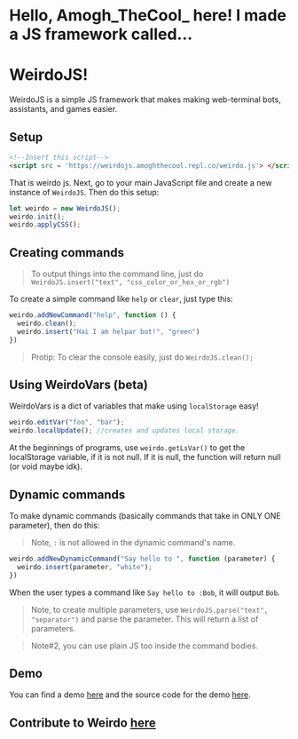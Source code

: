 # Hello, Amogh_TheCool_ here! I made a JS framework called...
# WeirdoJS!
WeirdoJS is a simple JS framework that makes making web-terminal bots, assistants, and games easier. 
## Setup
```html
<!--Insert this script-->
<script src = 'https://weirdojs.amoghthecool.repl.co/weirdo.js'> </script>
```
That is weirdo js. Next, go to your main JavaScript file and create a new instance of `WeirdoJS`. Then do this setup:
```js
let weirdo = new WeirdoJS();
weirdo.init();
weirdo.applyCSS();
```
## Creating commands
> To output things into the command line, just do `WeirdoJS.insert("text", "css_color_or_hex_or_rgb")`

To create a simple command like `help` or `clear`, just type this:
```js
weirdo.addNewCommand("help", function () {
  weirdo.clean();
  weirdo.insert("Hai I am helpar bot!", "green")
})
```

> Protip: To clear the console easily, just do `WeirdoJS.clean();`

## Using WeirdoVars (beta) 
WeirdoVars is a dict of variables that make using `localStorage` easy!
```js
weirdo.editVar("foo", "bar");
weirdo.localUpdate(); //creates and updates local storage. 
```
At the beginnings of programs, use `weirdo.getLsVar()` to get the localStorage variable, if it is not null. If it is null, the function will return null (or void maybe idk).
## Dynamic commands
To make dynamic commands (basically commands that take in ONLY ONE parameter), then do this:
>Note, `:` is not allowed in the dynamic command's name.

```js
weirdo.addNewDynamicCommand("Say hello to ", function (parameter) {
  weirdo.insert(parameter, "white");
})
```
When the user types a command like `Say hello to :Bob`, it will output `Bob`.

>Note, to create multiple parameters, use `WeirdoJS.parse("text", "separator")` and parse the parameter. This will return a list of parameters.

> Note#2, you can use plain JS too inside the command bodies.

## Demo
You can find a demo [here](https://weirdodemo.amoghthecool.repl.co/) and the source code for the demo [here](https://replit.com/@AmoghTheCool/WeirdoDemo). 

## Contribute to Weirdo [here](https://github.com/kewlamogh/WeirdoJS)
